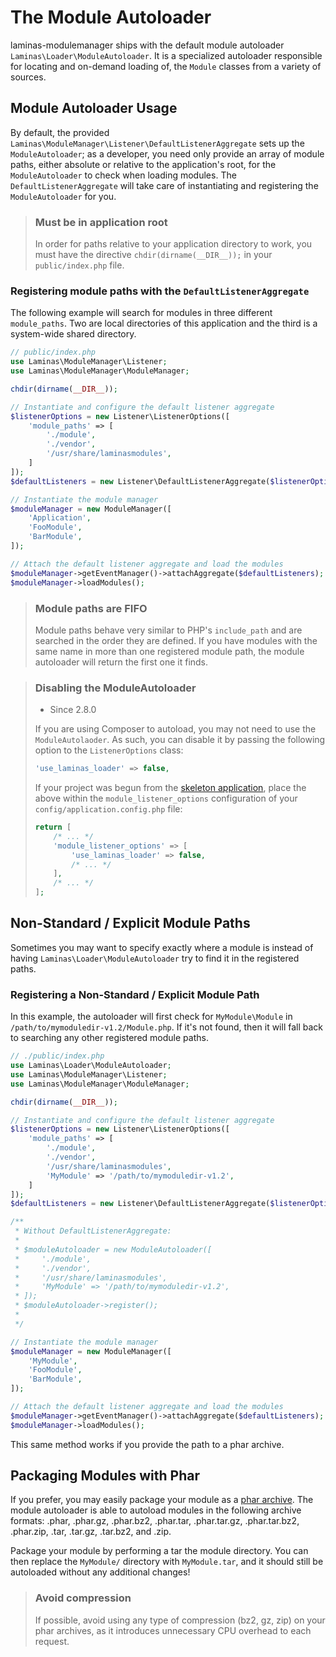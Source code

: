 # The Module Autoloader

laminas-modulemanager ships with the default module autoloader
`Laminas\Loader\ModuleAutoloader`. It is a specialized autoloader responsible for
locating and on-demand loading of, the `Module` classes from a variety of
sources.

## Module Autoloader Usage

By default, the provided `Laminas\ModuleManager\Listener\DefaultListenerAggregate`
sets up the `ModuleAutoloader`; as a developer, you need only provide an array
of module paths, either absolute or relative to the application's root, for the
`ModuleAutoloader` to check when loading modules. The `DefaultListenerAggregate`
will take care of instantiating and registering the `ModuleAutoloader` for you.

> ### Must be in application root
>
> In order for paths relative to your application directory to work, you must
> have the directive `chdir(dirname(__DIR__));` in your `public/index.php` file.

### Registering module paths with the `DefaultListenerAggregate`

The following example will search for modules in three different `module_paths`.
Two are local directories of this application and the third is a system-wide
shared directory.

```php
// public/index.php
use Laminas\ModuleManager\Listener;
use Laminas\ModuleManager\ModuleManager;

chdir(dirname(__DIR__));

// Instantiate and configure the default listener aggregate
$listenerOptions = new Listener\ListenerOptions([
    'module_paths' => [
        './module',
        './vendor',
        '/usr/share/laminasmodules',
    ]
]);
$defaultListeners = new Listener\DefaultListenerAggregate($listenerOptions);

// Instantiate the module manager
$moduleManager = new ModuleManager([
    'Application',
    'FooModule',
    'BarModule',
]);

// Attach the default listener aggregate and load the modules
$moduleManager->getEventManager()->attachAggregate($defaultListeners);
$moduleManager->loadModules();
```

> ### Module paths are FIFO
>
> Module paths behave very similar to PHP's `include_path` and are searched in
> the order they are defined. If you have modules with the same name in more
> than one registered module path, the module autoloader will return the first
> one it finds.

> ### Disabling the ModuleAutoloader
>
> - Since 2.8.0
>
> If you are using Composer to autoload, you may not need to use the
> `ModuleAutolaoder`. As such, you can disable it by passing the following
> option to the `ListenerOptions` class:
>
> ```php
> 'use_laminas_loader' => false,
> ```
>
> If your project was begun from the [skeleton application](https://github.com/laminas/LaminasSkeletonApplication),
> place the above within the `module_listener_options` configuration of your
> `config/application.config.php` file:
>
> ```php
> return [
>     /* ... */
>     'module_listener_options' => [
>         'use_laminas_loader' => false,
>         /* ... */
>     ],
>     /* ... */
> ];
> ```

## Non-Standard / Explicit Module Paths

Sometimes you may want to specify exactly where a module is instead of having
`Laminas\Loader\ModuleAutoloader` try to find it in the registered paths.

### Registering a Non-Standard / Explicit Module Path

In this example, the autoloader will first check for `MyModule\Module` in
`/path/to/mymoduledir-v1.2/Module.php`. If it's not found, then it will fall
back to searching any other registered module paths.

```php
// ./public/index.php
use Laminas\Loader\ModuleAutoloader;
use Laminas\ModuleManager\Listener;
use Laminas\ModuleManager\ModuleManager;

chdir(dirname(__DIR__));

// Instantiate and configure the default listener aggregate
$listenerOptions = new Listener\ListenerOptions([
    'module_paths' => [
        './module',
        './vendor',
        '/usr/share/laminasmodules',
        'MyModule' => '/path/to/mymoduledir-v1.2',
    ]
]);
$defaultListeners = new Listener\DefaultListenerAggregate($listenerOptions);

/**
 * Without DefaultListenerAggregate:
 *
 * $moduleAutoloader = new ModuleAutoloader([
 *     './module',
 *     './vendor',
 *     '/usr/share/laminasmodules',
 *     'MyModule' => '/path/to/mymoduledir-v1.2',
 * ]);
 * $moduleAutoloader->register();
 *
 */

// Instantiate the module manager
$moduleManager = new ModuleManager([
    'MyModule',
    'FooModule',
    'BarModule',
]);

// Attach the default listener aggregate and load the modules
$moduleManager->getEventManager()->attachAggregate($defaultListeners);
$moduleManager->loadModules();
```

This same method works if you provide the path to a phar archive.

## Packaging Modules with Phar

If you prefer, you may easily package your module as a
[phar archive](http://php.net/phar). The module autoloader is able to autoload
modules in the following archive formats: .phar, .phar.gz, .phar.bz2, .phar.tar,
.phar.tar.gz, .phar.tar.bz2, .phar.zip, .tar, .tar.gz, .tar.bz2, and .zip.

Package your module by performing a tar the module directory. You can then
replace the `MyModule/` directory with `MyModule.tar`, and it should still be
autoloaded without any additional changes!

> ### Avoid compression
>
> If possible, avoid using any type of compression (bz2, gz, zip) on your phar
> archives, as it introduces unnecessary CPU overhead to each request.
